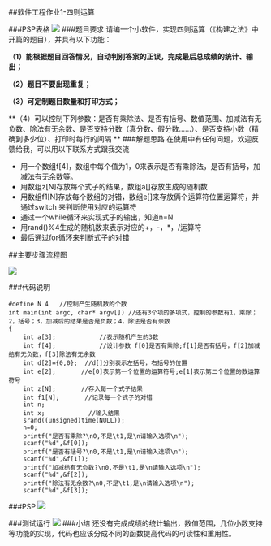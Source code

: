 ##软件工程作业1-四则运算


###PSP表格
![]()![](https://images2018.cnblogs.com/blog/1347932/201803/1347932-20180312153236357-1877608213.png)
###题目要求
请编一个小软件，实现四则运算（《构建之法》中开篇的题目），并具有以下功能：

**（1）能根据题目回答情况，自动判别答案的正误，完成最后总成绩的统计、输出；**

**（2）题目不要出现重复；**

**（3）可定制题目数量和打印方式；**

**（4）可以控制下列参数：是否有乘除法、是否有括号、数值范围、加减法有无负数、除法有无余数、是否支持分数（真分数、假分数......）、是否支持小数（精确到多少位）、打印时每行的间隔
**
###解题思路
在使用中有任何问题，欢迎反馈给我，可以用以下联系方式跟我交流

* 用一个数组f[4]，数组中每个值为1，0来表示是否有乘除法，是否有括号，加减法有无余数等。
* 用数组z[N]存放每个式子的结果，数组a[]存放生成的随机数
* 用数组f1[N]存放每个数组的对错，数组e[]来存放俩个运算符位置运算符，并通过switch 来判断使用对应的运算符
* 通过一个while循环来实现式子的输出，知道n=N
* 用rand()%4生成的随机数来表示对应的+，-，*，/运算符
* 最后通过for循环来判断式子的对错


##主要步骤流程图

![](https://images2018.cnblogs.com/blog/1347932/201803/1347932-20180312161848725-161055462.png)

###代码说明
```
#define N 4   //控制产生随机数的个数
int main(int argc, char* argv[]) //还有3个项的多项式，控制的参数有1，乘除；2，括号；3，加减后的结果是否是负数；4，除法是否有余数
{
    int a[3];            //表示随机产生的3数
    int f[4];            //设计参数 f[0]是否有乘除;f[1]是否有括号，f[2]加减结有无负数，f[3]除法有无余数
    int d[2]={0,0};  //d[]分别表示左括号，右括号的位置
    int e[2];       //e[0]表示第一个位置的运算符号;e[1]表示第二个位置的数运算符号
    int z[N];       //存入每一个式子结果
    int f1[N];       //记录每一个式子的对错
    int n;
    int x;            //输入结果
    srand((unsigned)time(NULL));
    n=0;
    printf("是否有乘除?\n0,不是\t1,是\n请输入选项\n");
    scanf("%d",&f[0]);
    printf("是否有括号?\n0,不是\t1,是\n请输入选项\n");
    scanf("%d",&f[1]);    
    printf("加减结有无负数?\n0,不是\t1,是\n请输入选项\n");
    scanf("%d",&f[2]);
    printf("除法有无余数?\n0,不是\t1,是\n请输入选项\n");
    scanf("%d",&f[3]);
```
###PSP
![](https://images2018.cnblogs.com/blog/1347932/201803/1347932-20180312163431432-1347874641.png)

###测试运行
![](https://images2018.cnblogs.com/blog/1347932/201803/1347932-20180312162505854-1879664234.png)
###小结
还没有完成成绩的统计输出，数值范围，几位小数支持等功能的实现，代码也应该分成不同的函数提高代码的可读性和重用性。
